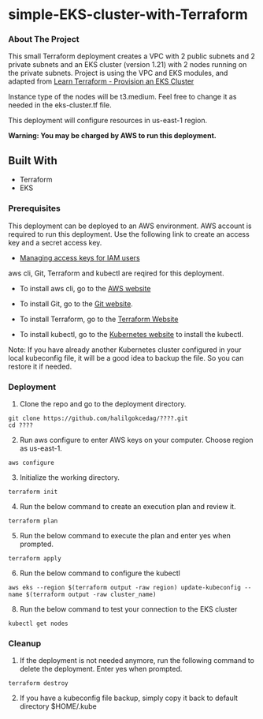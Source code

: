 # simple-EKS-cluster-with-Terraform

### About The Project

This small Terraform deployment creates a VPC with 2 public subnets and 2 private subnets and an EKS cluster (version 1.21) with 2 nodes running on the private subnets. Project is using the VPC and EKS modules, and adapted from [Learn Terraform - Provision an EKS Cluster](https://github.com/hashicorp/learn-terraform-provision-eks-cluster)

Instance type of the nodes will be t3.medium. Feel free to change it as needed in the eks-cluster.tf file.

This deployment will configure resources in us-east-1 region.

**Warning: You may be charged by AWS to run this deployment.**

## Built With

* Terraform
* EKS

### Prerequisites

This deployment can be deployed to an AWS environment. AWS account is required to run this deployment. Use the following link to create an access key and a secret access key.
- [Managing access keys for IAM users](https://docs.aws.amazon.com/IAM/latest/UserGuide/id_credentials_access-keys.html)

aws cli, Git, Terraform and kubectl are reqired for this deployment. 

- To install aws cli, go to the [AWS website](https://aws.amazon.com/cli/)

- To install Git, go to the [Git website](https://git-scm.com/downloads).

- To install Terraform, go to the [Terraform Website](https://learn.hashicorp.com/tutorials/terraform/install-cli)

- To install kubectl, go to the [Kubernetes website](https://kubernetes.io/docs/tasks/tools/) to install the kubectl.

Note: If you have already another Kubernetes cluster configured in your local kubeconfig file, it will be a good idea to backup the file. So you can restore it if needed.

### Deployment

1. Clone the repo and go to the deployment directory.

```
git clone https://github.com/halilgokcedag/????.git
cd ????
```

2. Run aws configure to enter AWS keys on your computer. Choose region as us-east-1.

```
aws configure
```

3. Initialize the working directory.
```
terraform init
```

4. Run the below command to create an execution plan and review it.
```
terraform plan
```

5. Run the below command to execute the plan and enter yes when prompted.
```
terraform apply
```

6. Run the below command to configure the kubectl 
```
aws eks --region $(terraform output -raw region) update-kubeconfig --name $(terraform output -raw cluster_name)
```

8. Run the below command to test your connection to the EKS cluster
```
kubectl get nodes
```


### Cleanup
1. If the deployment is not needed anymore, run the following command to delete the deployment. Enter yes when prompted.

```
terraform destroy
```

2. If you have a kubeconfig file backup, simply copy it back to default directory $HOME/.kube
